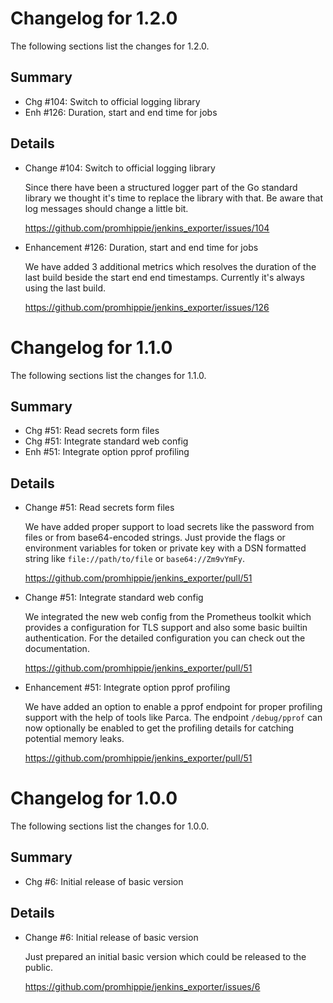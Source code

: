 # Changelog for 1.2.0

The following sections list the changes for 1.2.0.

## Summary

 * Chg #104: Switch to official logging library
 * Enh #126: Duration, start and end time for jobs

## Details

 * Change #104: Switch to official logging library

   Since there have been a structured logger part of the Go standard library we
   thought it's time to replace the library with that. Be aware that log messages
   should change a little bit.

   https://github.com/promhippie/jenkins_exporter/issues/104

 * Enhancement #126: Duration, start and end time for jobs

   We have added 3 additional metrics which resolves the duration of the last build
   beside the start end end timestamps. Currently it's always using the last build.

   https://github.com/promhippie/jenkins_exporter/issues/126


# Changelog for 1.1.0

The following sections list the changes for 1.1.0.

## Summary

 * Chg #51: Read secrets form files
 * Chg #51: Integrate standard web config
 * Enh #51: Integrate option pprof profiling

## Details

 * Change #51: Read secrets form files

   We have added proper support to load secrets like the password from files or
   from base64-encoded strings. Just provide the flags or environment variables for
   token or private key with a DSN formatted string like `file://path/to/file` or
   `base64://Zm9vYmFy`.

   https://github.com/promhippie/jenkins_exporter/pull/51

 * Change #51: Integrate standard web config

   We integrated the new web config from the Prometheus toolkit which provides a
   configuration for TLS support and also some basic builtin authentication. For
   the detailed configuration you can check out the documentation.

   https://github.com/promhippie/jenkins_exporter/pull/51

 * Enhancement #51: Integrate option pprof profiling

   We have added an option to enable a pprof endpoint for proper profiling support
   with the help of tools like Parca. The endpoint `/debug/pprof` can now
   optionally be enabled to get the profiling details for catching potential memory
   leaks.

   https://github.com/promhippie/jenkins_exporter/pull/51


# Changelog for 1.0.0

The following sections list the changes for 1.0.0.

## Summary

 * Chg #6: Initial release of basic version

## Details

 * Change #6: Initial release of basic version

   Just prepared an initial basic version which could be released to the public.

   https://github.com/promhippie/jenkins_exporter/issues/6


